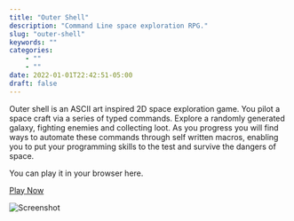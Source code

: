 ```yaml
---
title: "Outer Shell"
description: "Command Line space exploration RPG."
slug: "outer-shell"
keywords: ""
categories: 
    - ""
    - ""
date: 2022-01-01T22:42:51-05:00
draft: false
---
```


Outer shell is an ASCII art inspired 2D space exploration game. You pilot a space craft via a series of typed commands. Explore a randomly generated galaxy, fighting enemies and collecting loot. As you progress you will find ways to automate these commands through self written macros, enabling you to put your programming skills to the test and survive the dangers of space.

You can play it in your browser here.

[Play Now](https://outer-shell.web.app)

![Screenshot](/img/outer-shell/screenshot.png)